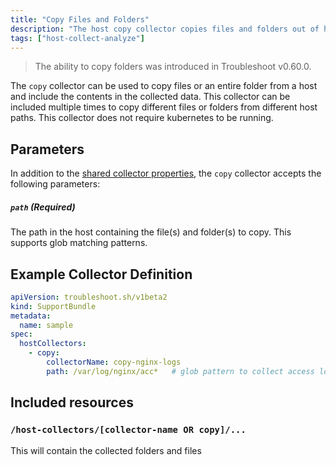 ```yaml
---
title: "Copy Files and Folders"
description: "The host copy collector copies files and folders out of hosts."
tags: ["host-collect-analyze"]
---
```



> The ability to copy folders was introduced in Troubleshoot v0.60.0.

The `copy` collector can be used to copy files or an entire folder from a host and include the contents in the collected data. This collector can be included multiple times to copy different files or folders from different host paths. This collector does not require kubernetes to be running.

## Parameters

In addition to the [shared collector properties](https://troubleshoot.sh/docs/collect/collectors/#shared-properties), the `copy` collector accepts the following parameters:

##### `path` (Required)
The path in the host containing the file(s) and folder(s) to copy. This supports glob matching patterns.

## Example Collector Definition

```yaml
apiVersion: troubleshoot.sh/v1beta2
kind: SupportBundle
metadata:
  name: sample
spec:
  hostCollectors:
    - copy:
        collectorName: copy-nginx-logs
        path: /var/log/nginx/acc*   # glob pattern to collect access logs
```

## Included resources

### `/host-collectors/[collector-name OR copy]/...`

This will contain the collected folders and files
